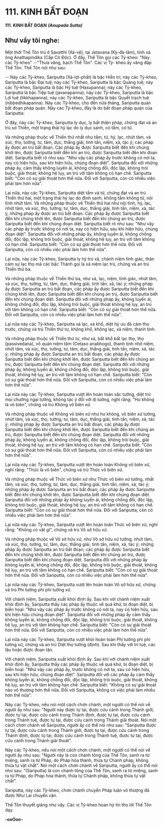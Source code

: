 # 111. KINH BẤT ÐOẠN

**111. KINH BẤT ÐOẠN**
***(Anupada Sutta)***

## Như vầy tôi nghe:

Một thời Thế Tôn trú ở Savatthi (Xá-vệ), tại Jetavana (Kỳ-đà-lâm), tinh xá ông Anathapindika (Cấp Cô
Ðộc). Ở đấy, Thế Tôn gọi các Tỷ-kheo: "Này các Tỷ-kheo" --"Thưa vâng, bạch Thế Tôn". Các vị Tỷ-
kheo ấy vâng đáp Thế Tôn. Thế Tôn nói như sau:

-- Này các Tỷ-kheo, Sariputta (Xá-lợi-phất) là bậc Hiền trí; này các Tỷ-kheo, Sariputta là bậc Ðại tuệ;
này các Tỷ-kheo, Sariputta là bậc Quảng tuệ; này các Tỷ-kheo, Sariputta là bậc Hỷ tuệ (Hasupanna); này
các Tỷ-kheo, Sariputta là bậc Tiệp tuệ (javanapanna); này các Tỷ-kheo, Sariputta là bậc Lợi tuệ
(tikkhapanna); này các Tỷ-kheo, Sariputta là bậc Quyết trạch tuệ (nibbedhikapanna). Này các Tỷ-kheo,
cho đến nửa tháng, Sariputta quán bất đoạn pháp quán. Này các Tỷ-kheo, đây là do bất đoạn pháp quán
của Sariputta:

Ở đây, này các Tỷ-kheo, Sariputta ly dục, ly bất thiện pháp, chứng đạt và an trú sơ Thiền, một trạng thái
hỷ lạc do ly dục sanh, có tầm, có tứ.

Và những pháp thuộc về Thiền thứ nhất như tầm, tứ, hỷ, lạc, nhứt tâm, và xúc, thọ, tưởng, tư, tâm, dục,
thắng giải, tinh tấn, niệm, xả, tác ý; các pháp ấy được an trú bất đoạn. Các pháp ấy được Sariputta biết
đến khi chúng khởi lên, được Sariputta biết đến khi an trú, được Sariputta biết đến khi đoạn diệt.
Sariputta biết rõ như sau: "Như vậy các pháp ấy trước không có nơi ta, nay có hiện hữu, sau khi hiện
hữu, chúng đoạn diệt". Sariputta đối với những pháp ấy, cảm thấy không luyến ái, không chống đối, độc
lập, không trói buộc, giải thoát, không hệ lụy, an trú với tâm không có hạn chế. Sariputta biết: "Còn có
sự giải thoát hơn thế nữa. Ðối với Sariputta, còn có nhiều việc phải làm hơn nữa".

Lại nữa, này các Tỷ-kheo, Sariputta diệt tầm và tứ, chứng đạt và an trú Thiền thứ hai, một trạng thái hỷ
lạc do định sanh, không tầm không tứ, nội tĩnh nhứt tâm. Và những pháp thuộc về Thiền thứ hai như nội
tĩnh, hỷ, lạc, nhứt tâm, và xúc, thọ, tưởng, tư, tâm, dục, thắng giải, tinh tấn, niệm, xả, tác ý, những pháp
ấy được an trú bất đoạn. Các pháp ấy được Sariputta biết đến khi chúng khởi lên, được Sariputta biết
đến khi chúng an trú, được Sariputta biết đến khi chúng đoạn diệt. Sariputta biết rõ như sau: "Như vậy
các pháp ấy trước không có nơi ta, nay có hiện hữu, sau khi hiện hữu, chúng đoạn diệt". Sariputta đối
với những pháp ấy, không luyến ái, không chống đối, độc lập, không trói buộc, giải thoát, không hệ lụy,
an trú với tâm không có hạn chế. Sariputta biết: "Còn có sự giải thoát hơn thế nữa. Ðối với Sariputta,
còn có nhiều việc phải làm hơn thế nữa".

Lại nữa, này các Tỷ-kheo, Sariputta ly hỷ trú xả, chánh niệm tỉnh giác, thân cảm sự lạc thọ mà các bậc
Thánh gọi là xả niệm lạc trú, chứng và an trú Thiền thứ ba.

Và những pháp thuộc về Thiền thứ ba, như xả, lạc, niệm, tỉnh giác, nhứt tâm, và xúc, thọ, tưởng, tư, tâm,
dục, thắng giải, tinh tấn, xả, tác ý; những pháp ấy được Sariputta an trú bất đoạn, các pháp ấy được
Sariputta biết đến khi chúng khởi lên, được Sariputta biết đến khi chúng an trú, được Sariputta biết đến
khi chúng đoạn diệt. Sariputta đối với những pháp ấy, không luyến ái, không chống đối, độc lập, không
trói buộc, giải thoát không hệ lụy, an trú với tâm không có hạn chế. Sariputta biết: "Còn có sự giải thoát
hơn thế nữa. Ðối với Sariputta, còn có nhiều việc phải làm hơn thế nữa".

Lại nữa này các Tỷ-kheo, Sariputta xả lạc, xả khổ, diệt hỷ ưu đã cảm thọ trước, chứng và trú Thiền thứ
tư, không khổ, không lạc, xả niệm, thanh tịnh.

Và những pháp thuộc về Thiền thứ tư, như xả, bất khổ bất lạc thọ, thọ (passivedana), vô quán niệm tâm
(Cetaso anabhogo), thanh tịnh nhờ niệm, nhứt tâm, và xúc, thọ, tưởng, tư, tâm, dục, thắng giải, tinh tấn,
niệm, xả, tác ý; những pháp ấy được Sariputta an trú bất đoạn, các pháp ấy được Sariputta biết đến khi
chúng khởi lên, được Sariputta biết đến khi chúng an trú, được Sariputta biết đến khi chúng đoạn diệt.
Sariputta đối với những pháp ấy, không luyến ái, không chống đối, độc lập, không trói buộc, giải thoát,
không hệ lụy, an trú với tâm không có hạn chế. Sariputta biết: "Còn có sự giải thoát hơn thế nữa. Ðối
với Sariputta, còn có nhiều việc phải làm hơn thế nữa".

Lại nữa này các Tỷ-kheo, Sariputta vượt lên hoàn toàn sắc tưởng, diệt trừ mọi chướng ngại tưởng,
không tác ý đối với dị tưởng, nghĩ rằng: "Hư không là vô biên", chứng và trú Không vô biên xứ.

Và những pháp thuộc về Không vô biên xứ như hư không, vô biên xứ tưởng, nhứt tâm, và xúc, thọ,
tưởng, tư, tâm, dục, thắng giải, tinh tấn, niệm, xả, tác ý; những pháp ấy được Sariputta an trú bất đoạn,
các pháp ấy được Sariputta biết đến khi chúng khởi lên, được Sariputta biết đến khi chúng an trú, được
Sariputta biết đến khi chúng đoạn diệt. Sariputta đối với những pháp ấy, không luyến ái, không chống
đối, độc lập, không trói buộc, giải thoát, không hệ lụy, an trú với tâm không có hạn chế. Sariputta biết:
"Còn có sự giải thoát hơn thế nữa. Ðối với Sariputta, còn có nhiều việc phải làm hơn thế nữa".

Lại nữa này các Tỷ-kheo, Sariputta vượt lên hoàn toàn Không vô biên xứ, nghĩ rằng: "Thức là vô biên",
chứng và trú Thức vô biên xứ.

Và những pháp thuộc về Thức vô biên xứ như Thức vô biên xứ tưởng, nhất tâm, và xúc, thọ, tưởng, tư,
tâm, dục, thắng giải, tinh tấn, niệm, xả, tác ý; những pháp ấy được Sariputta an trú bất đoạn; các pháp ấy
được Sariputta biết đến khi chúng khởi lên, được Sariputta biết đến khi chúng đoạn diệt. Sariputta đối
với những pháp ấy không luyến ái, không chống đối, độc lập, không trói buộc, giải thoát, không hệ lụy,
an trú với tâm không có hạn chế. Sariputta biết: "Còn có sự giải thoát hơn thế nữa. Ðối với Sariputta,
còn có nhiều việc phải làm hơn thế nữa".

Lại nữa này các Tỷ-kheo, Sariputta vượt lên hoàn toàn Thức vô biên xứ, nghĩ rằng: "Không có vật gì",
chứng và trú Vô sở hữu xứ.

Và những pháp thuộc về Vô sở hữu xứ, như Vô sở hữu xứ tưởng, nhứt tâm, và xúc, thọ, tưởng, tư, tâm,
dục, thắng giải, tinh tấn, niệm, xả, tác ý; những pháp ấy được Sariputta an trú bất đoạn; các pháp ấy
được Sariputta biết đến khi chúng khởi lên, được Sariputta biết đến khi chúng an trú, được Sariputta biết
đến khi chúng đoạn diệt. Sariputta đối với những pháp ấy không luyến ái, không chống đối, độc lập,
không trói buộc, giải thoát, không hệ lụy, an trú với tâm không có hạn chế. Sariputta biết: "Còn có sự
giải thoát hơn thế nữa. Ðối với Sariputta, còn có nhiều việc phải làm hơn thế nữa".

Lại nữa này các Tỷ-kheo, Sariputta vượt lên hoàn toàn Vô sở hữu xứ, chứng và trú Phi tưởng phi phi
tưởng xứ.

Với chánh niệm, Sariputta xuất khỏi định ấy. Sau khi với chánh niệm xuất khỏi định ấy, Sariputta thấy
các pháp ấy thuộc về quá khứ, bị đoạn diệt, bị biến hoại: "Như vậy các pháp ấy trước không có nơi ta,
nay có hiện hữu, sau khi hiện hữu chúng đoạn diệt". Sariputta đối với những pháp ấy cảm thấy không
luyến ái, không chống đối, độc lập, không trói buộc, giải thoát, không hệ lụy, an trú với tâm không hạn
chế. Sariputta biết: "Còn có sự giải thoát hơn thế nữa. Ðối với Sariputta, còn có nhiều việc phải làm hơn
thế nữa".

Lại nữa này các Tỷ-kheo, Sariputta vượt khỏi hoàn toàn Phi tưởng phi phi tưởng xứ, chứng và an trú
Diệt thọ tưởng (định). Sau khi thấy với trí tuệ, các lậu hoặc được đoạn tận.

Với chánh niệm, Sariputta xuất khỏi định ấy. Sau khi với chánh niệm xuất khỏi định ấy, Sariputta thấy
các pháp ấy thuộc về quá khứ, bị đoạn diệt, bị biến hoại: "Như vậy các pháp ấy, trước không có nơi ta,
sau có hiện hữu, sau khi hiện hữu, chúng đoạn diệt". Sariputta đối với các pháp ấy cảm thấy không luyến
ái, không chống đối, độc lập, không trói buộc, giải thoát, không hệ lụy, an trú với tâm không hạn chế.
Sariputta biết: "Không có sự giải thoát nào vô thượng hơn thế nữa. Ðối với Sariputta, không có việc phải
làm nhiều hơn thế nữa".

Này các Tỷ-kheo, nếu nói một cách chơn chánh, một người có thể nói về người ấy như sau: "Người này
được tự tại, được cứu cánh trong Thánh giới, được tự tại, được cứu cánh trong Thánh định, được tự tại,
được cứu cánh trong Thánh tuệ, được tự tại, được cứu cánh trong Thánh giải thoát. Nói một cách chơn
chánh về Sariputta, người ấy có thể nói như sau: "Sariputta được tự tại, được cứu cánh trong Thánh giới,
được tự tại, được cứu cánh trong Thánh định, được tự tại, được cứu cánh trong Thánh tuệ, được tự tại,
được cứu cánh trong Thánh giải thoát".

Này các Tỷ-kheo, nếu nói một cách chơn chánh, một người có thể nói về người ấy như sau: "Người này
là con chánh tông của Thế Tôn, sanh ra từ miệng, sanh ra từ Pháp, do Pháp hóa thành, thừa tự Chánh
pháp, không thừa tự vật chất". Nói một cách chơn chánh về Sariputta, người ấy có thể nói như sau:
"(Sariputta) là con chánh tông của Thế Tôn, sanh ra từ miệng, sanh ra từ Pháp, do Pháp hóa thành, thừa
tự Chánh pháp, không thừa tự vật chất".

Sariputta, này các Tỷ-kheo, chơn chánh chuyển Pháp luân vô thượng đã được Như Lai chuyển vận.

Thế Tôn thuyết giảng như vậy. Các vị Tỷ-kheo hoan hỷ tín thọ lời Thế Tôn dạy.

**-ooOoo-**

